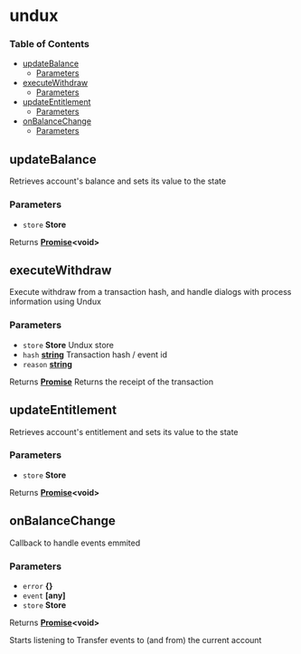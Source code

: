 # undux

### Table of Contents

* [updateBalance](undux.md#updatebalance)
  * [Parameters](undux.md#parameters)
* [executeWithdraw](undux.md#executewithdraw)
  * [Parameters](undux.md#parameters-1)
* [updateEntitlement](undux.md#updateentitlement)
  * [Parameters](undux.md#parameters-2)
* [onBalanceChange](undux.md#onbalancechange)
  * [Parameters](undux.md#parameters-3)

## updateBalance

Retrieves account's balance and sets its value to the state

### Parameters

* `store` **Store** 

Returns [**Promise**](https://developer.mozilla.org/docs/Web/JavaScript/Reference/Global_Objects/Promise)**&lt;void&gt;**

## executeWithdraw

Execute withdraw from a transaction hash, and handle dialogs with process information using Undux

### Parameters

* `store` **Store** Undux store
* `hash` [**string**](https://developer.mozilla.org/docs/Web/JavaScript/Reference/Global_Objects/String) Transaction hash / event id
* `reason` [**string**](https://developer.mozilla.org/docs/Web/JavaScript/Reference/Global_Objects/String) 

Returns [**Promise**](https://developer.mozilla.org/docs/Web/JavaScript/Reference/Global_Objects/Promise) Returns the receipt of the transaction

## updateEntitlement

Retrieves account's entitlement and sets its value to the state

### Parameters

* `store` **Store** 

Returns [**Promise**](https://developer.mozilla.org/docs/Web/JavaScript/Reference/Global_Objects/Promise)**&lt;void&gt;**

## onBalanceChange

Callback to handle events emmited

### Parameters

* `error` **{}** 
* `event` **\[any\]** 
* `store` **Store** 

Returns [**Promise**](https://developer.mozilla.org/docs/Web/JavaScript/Reference/Global_Objects/Promise)**&lt;void&gt;**

Starts listening to Transfer events to \(and from\) the current account


